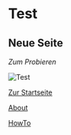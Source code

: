 # Test

## Neue Seite
_Zum Probieren_

![Test](https://www.golf-vergleich.de/wp-content/uploads/golf-platzreife-test-768x350.jpg)

[Zur Startseite](https://annika2809.github.io/)

[About](https://annika2809.github.io/about)

[HowTo](https://annika2809.github.io/howto)

